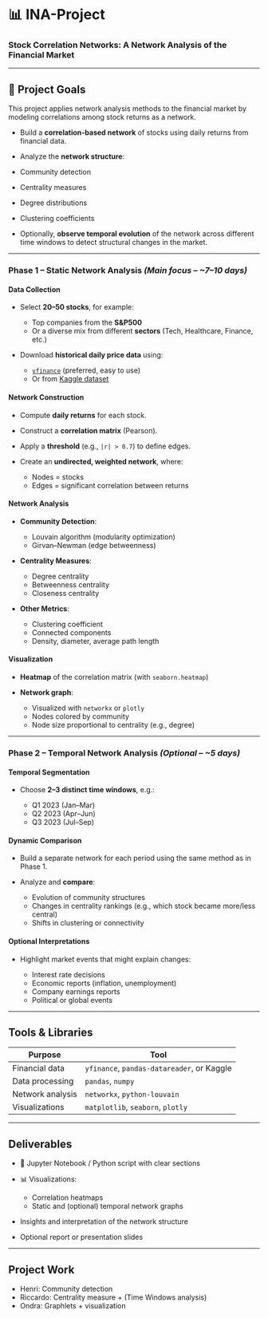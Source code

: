
# 📊 INA-Project

### **Stock Correlation Networks: A Network Analysis of the Financial Market**

---

## 🎯 Project Goals

This project applies network analysis methods to the financial market by modeling correlations among stock returns as a network.

*  Build a **correlation-based network** of stocks using daily returns from financial data.
*  Analyze the **network structure**:

  * Community detection
  * Centrality measures
  * Degree distributions
  * Clustering coefficients
*  Optionally, **observe temporal evolution** of the network across different time windows to detect structural changes in the market.

---

###  **Phase 1 – Static Network Analysis** *(Main focus – \~7–10 days)*

####  **Data Collection**

* Select **20–50 stocks**, for example:

  * Top companies from the **S\&P500**
  * Or a diverse mix from different **sectors** (Tech, Healthcare, Finance, etc.)
* Download **historical daily price data** using:

  * [`yfinance`](https://pypi.org/project/yfinance/) (preferred, easy to use)
  * Or from [Kaggle dataset](https://www.kaggle.com/datasets/borismarjanovic/price-volume-data-for-all-us-stocks-etfs)

####  **Network Construction**

* Compute **daily returns** for each stock.
* Construct a **correlation matrix** (Pearson).
* Apply a **threshold** (e.g., `|r| > 0.7`) to define edges.
* Create an **undirected, weighted network**, where:

  * Nodes = stocks
  * Edges = significant correlation between returns

####  **Network Analysis**

* **Community Detection**:

  * Louvain algorithm (modularity optimization)
  * Girvan–Newman (edge betweenness)
* **Centrality Measures**:

  * Degree centrality
  * Betweenness centrality
  * Closeness centrality
* **Other Metrics**:

  * Clustering coefficient
  * Connected components
  * Density, diameter, average path length

####  **Visualization**

* **Heatmap** of the correlation matrix (with `seaborn.heatmap`)
* **Network graph**:

  * Visualized with `networkx` or `plotly`
  * Nodes colored by community
  * Node size proportional to centrality (e.g., degree)

---

###  **Phase 2 – Temporal Network Analysis** *(Optional – \~5 days)*

####  **Temporal Segmentation**

* Choose **2–3 distinct time windows**, e.g.:

  * Q1 2023 (Jan–Mar)
  * Q2 2023 (Apr–Jun)
  * Q3 2023 (Jul–Sep)

####  **Dynamic Comparison**

* Build a separate network for each period using the same method as in Phase 1.
* Analyze and **compare**:

  * Evolution of community structures
  * Changes in centrality rankings (e.g., which stock became more/less central)
  * Shifts in clustering or connectivity

####  **Optional Interpretations**

* Highlight market events that might explain changes:

  * Interest rate decisions
  * Economic reports (inflation, unemployment)
  * Company earnings reports
  * Political or global events

---

##  Tools & Libraries

| Purpose          | Tool                                       |
| ---------------- | ------------------------------------------ |
| Financial data   | `yfinance`, `pandas-datareader`, or Kaggle |
| Data processing  | `pandas`, `numpy`                          |
| Network analysis | `networkx`, `python-louvain`               |
| Visualizations   | `matplotlib`, `seaborn`, `plotly`          |

---

##  Deliverables

* 📄 Jupyter Notebook / Python script with clear sections
* 📊 Visualizations:

  * Correlation heatmaps
  * Static and (optional) temporal network graphs
*  Insights and interpretation of the network structure
*  Optional report or presentation slides

---

##  Project Work
* Henri: Community detection
* Riccardo: Centrality measure + (Time Windows analysis)
* Ondra: Graphlets + visualization
